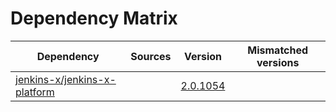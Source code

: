 # Dependency Matrix

Dependency | Sources | Version | Mismatched versions
---------- | ------- | ------- | -------------------
[jenkins-x/jenkins-x-platform](https://github.com/jenkins-x/jenkins-x-platform.git) |  | [2.0.1054](https://github.com/jenkins-x/jenkins-x-platform/releases/tag/v2.0.1054) | 
